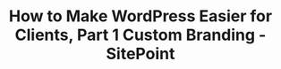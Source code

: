 ---
layout: post
link: http://www.sitepoint.com/make-wordpress-easier-for-clients-branding/
title: How to Make WordPress Easier for Clients, Part 1  Custom Branding - SitePoint
---